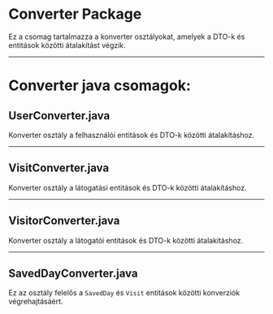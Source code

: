 # Converter Package

Ez a csomag tartalmazza a konverter osztályokat, amelyek a DTO-k és entitások közötti átalakítást végzik.

---

# Converter java csomagok:

## UserConverter.java

Konverter osztály a felhasználói entitások és DTO-k közötti átalakításhoz.

---

## VisitConverter.java

Konverter osztály a látogatási entitások és DTO-k közötti átalakításhoz.

---

## VisitorConverter.java

Konverter osztály a látogatói entitások és DTO-k közötti átalakításhoz.

---

## SavedDayConverter.java

Ez az osztály felelős a `SavedDay` és `Visit` entitások közötti konverziók végrehajtásáért.
